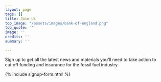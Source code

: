 ```yaml
---
layout: page
tags: []
title: Join Us
top_image: "/assets/images/bank-of-england.png"
top_quote: ''
image: ''
credits: ''
summary: ''

---
```

Sign up to get all the latest news and materials you'll need to take action to cut off funding and insurance for the fossil fuel industry.

{% include signup-form.html %}